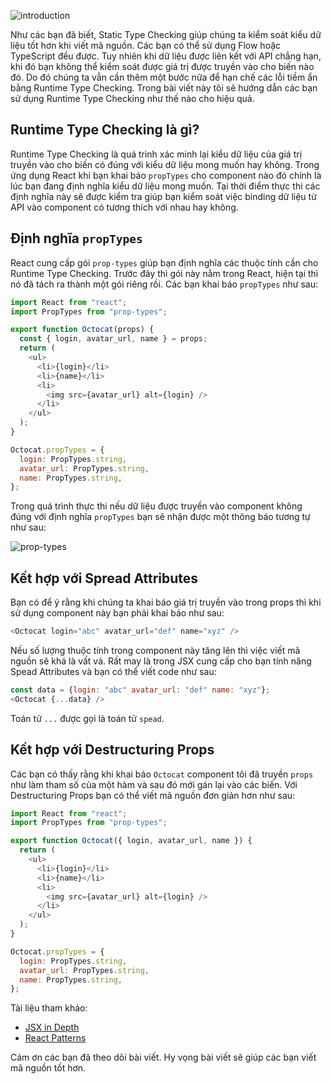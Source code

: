 <!-- ---
title: [React] Kết hợp các mẫu lập trình để sử dụng hiệu quả Runtime Type Checking
author: Hieu Nguyen
authorURL: https://twitter.com/hieunv8
authorFBID: 100006410080637
--- -->

![introduction](https://s3-ap-southeast-1.amazonaws.com/techover.storage/wp-content/uploads/2020/03/21154244/photo-1484154218962-a197022b5858.jpeg)

Như các bạn đã biết, Static Type Checking giúp chúng ta kiểm soát kiểu dữ liệu tốt hơn khi viết mã nguồn. Các bạn có thể sử dụng Flow hoặc TypeScript đều được. Tuy nhiên khi dữ liệu được liên kết với API chẳng hạn, khi đó bạn không thể kiểm soát được giá trị được truyền vào cho biến nào đó. Do đó chúng ta vẫn cần thêm một bước nữa để hạn chế các lỗi tiềm ẩn bằng Runtime Type Checking. Trong bài viết này tôi sẽ hướng dẫn các bạn sử dụng Runtime Type Checking như thế nào cho hiệu quả.

## Runtime Type Checking là gì?

Runtime Type Checking là quá trình xác minh lại kiểu dữ liệu của giá trị truyền vào cho biến có đúng với kiểu dữ liệu mong muốn hay không. Trong ứng dụng React khi bạn khai báo `propTypes` cho component nào đó chính là lúc bạn đang định nghĩa kiểu dữ liệu mong muốn. Tại thời điểm thực thi các định nghĩa này sẽ được kiểm tra giúp bạn kiểm soát việc binding dữ liệu từ API vào component có tương thích với nhau hay không.

## Định nghĩa `propTypes`

React cung cấp gói `prop-types` giúp bạn định nghĩa các thuộc tính cần cho Runtime Type Checking. Trước đây thì gói này nằm trong React, hiện tại thì nó đã tách ra thành một gói riêng rồi. Các bạn khai báo `propTypes` như sau:

```js
import React from "react";
import PropTypes from "prop-types";

export function Octocat(props) {
  const { login, avatar_url, name } = props;
  return (
    <ul>
      <li>{login}</li>
      <li>{name}</li>
      <li>
        <img src={avatar_url} alt={login} />
      </li>
    </ul>
  );
}

Octocat.propTypes = {
  login: PropTypes.string,
  avatar_url: PropTypes.string,
  name: PropTypes.string,
};
```

Trong quá trình thực thi nếu dữ liệu được truyền vào component không đúng với định nghĩa `propTypes` bạn sẽ nhận được một thông báo tương tự như sau:

![prop-types](https://s3-ap-southeast-1.amazonaws.com/techover.storage/wp-content/uploads/2020/03/21153050/Screen-Shot-2020-03-21-at-3.30.17-PM.png)

## Kết hợp với Spread Attributes

Bạn có để ý rằng khi chúng ta khai báo giá trị truyền vào trong props thì khi sử dụng component này bạn phải khai báo như sau:

```js
<Octocat login="abc" avatar_url="def" name="xyz" />
```

Nếu số lượng thuộc tính trong component này tăng lên thì việc viết mã nguồn sẽ khá là vất vả. Rất may là trong JSX cung cấp cho bạn tính năng Spead Attributes và bạn có thể viết code như sau:

```js
const data = {login: "abc" avatar_url: "def" name: "xyz"};
<Octocat {...data} />
```

Toán tử `...` được gọi là toán tử `spead`.

## Kết hợp với Destructuring Props

Các bạn có thấy rằng khi khai báo `Octocat` component tôi đã truyền `props` như làm tham số của một hàm và sau đó mới gán lại vào các biến. Với Destructuring Props bạn có thể viết mã nguồn đơn giản hơn như sau:

```js
import React from "react";
import PropTypes from "prop-types";

export function Octocat({ login, avatar_url, name }) {
  return (
    <ul>
      <li>{login}</li>
      <li>{name}</li>
      <li>
        <img src={avatar_url} alt={login} />
      </li>
    </ul>
  );
}

Octocat.propTypes = {
  login: PropTypes.string,
  avatar_url: PropTypes.string,
  name: PropTypes.string,
};
```

Tài liệu tham khảo:

- [JSX in Depth](https://reactjs.org/docs/jsx-in-depth.html)
- [React Patterns](https://reactpatterns.com/)

Cám ơn các bạn đã theo dõi bài viết. Hy vọng bài viết sẽ giúp các bạn viết mã nguồn tốt hơn.
